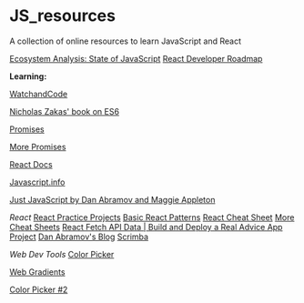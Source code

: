 # JS_resources
A collection of online resources to learn JavaScript and React

[Ecosystem Analysis: State of JavaScript](https://2019.stateofjs.com/features/)
[React Developer Roadmap](https://github.com/adam-golab/react-developer-roadmap)

**Learning:** 

[WatchandCode](https://watchandcode.com/courses/60264/lectures/900207)

[Nicholas Zakas' book on ES6](https://leanpub.com/understandinges6/read)

[Promises](https://www.promisejs.org)

[More Promises](https://promisesaplus.com/)

[React Docs](https://reactjs.org/docs/getting-started.html)

[Javascript.info](https://javascript.info/)

[Just JavaScript by Dan Abramov and Maggie Appleton](https://justjavascript.com/)

*React*
[React Practice Projects](https://daveceddia.com/react-practice-projects/)
[Basic React Patterns](https://www.johnvincent.io/react/basic-react-patterns/)
[React Cheat Sheet](https://reactcheatsheet.com/)
[More Cheat Sheets](https://devhints.io/react)
[React Fetch API Data | Build and Deploy a Real Advice App Project](https://www.youtube.com/watch?v=o5CdCETh8cQ)
[Dan Abramov's Blog](https://overreacted.io/)
[Scrimba](https://scrimba.com/g/glearnreact)

*Web Dev Tools*
[Color Picker](http://eye-dropper.kepi.cz/)

[Web Gradients](https://webgradients.com/)

[Color Picker #2](https://htmlcolorcodes.com/color-picker/)

[]()


